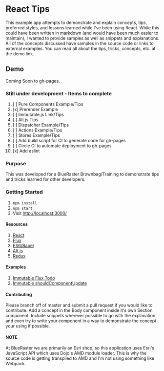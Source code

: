 # React Tips

This example app attempts to demonstrate and explain concepts, tips, preferred styles, and lessons learned while I've been using React. While this could have been written in markdown (and would have been much easier to maintain), I wanted to provide samples as well as snippets and explanations. All of the concepts discussed have samples in the source code or links to external examples. You can read all about the tips, tricks, concepts, etc. at the demo link.

## Demo
Coming Soon to gh-pages.

### Still under development - Items to complete
1. [ ] Pure Components Example/Tips
2. [x] Prerender Example
3. [ ] Immutable.js Link/Tips
4. [ ] Alt.js Tips
5. [ ] Dispatcher Example/Tips
6. [ ] Actions Example/Tips
7. [ ] Stores Example/Tips
8. [ ] Add build script for CI to generate code for gh-pages
8. [ ] Circle CI to automate deployment to gh-pages
9. [x] Add eslint

### Purpose
This was developed for a BlueRaster Brownbag/Training to demonstrate tips and tricks learned for other developers.

### Getting Started

1. ```npm install```
2. ```npm start```
3. Visit [http://localhost:3000/](http://localhost:3000/)

#### Resources
1. [React](https://facebook.github.io/react/)
2. [Flux](https://facebook.github.io/flux/)
3. [ES6/Babel](https://babeljs.io/docs/learn-es2015/)
4. [Alt.js](http://alt.js.org/)
5. [Redux](http://rackt.org/redux/)

#### Examples
1. [Immutable Flux Todo](https://github.com/Robert-W/immutable-flux-todo)
2. [Immutable shouldComponentUpdate](http://codepen.io/Robert-W/pen/pgoPbO)

#### Contributing
Please branch off of master and submit a pull request if you would like to contribute.  Add a concept in the Body component inside it's own Section component. Include snippets wherever possible to go with the explanation and even try to write your component in a way to demonstrate the concept your using if possible.

#### NOTE
At BlueRaster we are primarily an Esri shop, so this application uses Esri's JavaScript API which uses Dojo's AMD module loader. This is why the source code is getting transpiled to AMD and I'm not using something like Webpack.
